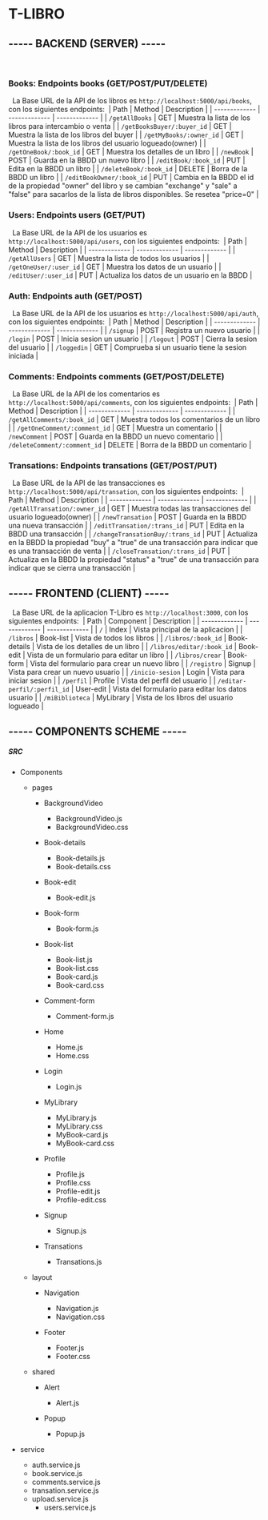 # T-LIBRO

## ----- BACKEND (SERVER) -----
​
### Books: Endpoints books (GET/POST/PUT/DELETE)
​
​
La Base URL de la API de los libros es `http://localhost:5000/api/books`, con los siguientes endpoints:
​
  | Path        | Method           | Description  |
  | ------------- | ------------- | ------------- |
  | `/getAllBooks` | GET | Muestra la lista de los libros para intercambio o venta |
  | `/getBooksBuyer/:buyer_id` | GET | Muestra la lista de los libros del buyer |
  | `/getMyBooks/:owner_id` | GET | Muestra la lista de los libros del usuario logueado(owner) |
  | `/getOneBook/:book_id` | GET | Muestra los detalles de un libro |
  | `/newBook` | POST | Guarda en la BBDD un nuevo libro |
  | `/editBook/:book_id` | PUT | Edita en la BBDD un libro |
  | `/deleteBook/:book_id` | DELETE | Borra de la BBDD un libro |
  | `/editBookOwner/:book_id` | PUT | Cambia en la BBDD el id de la propiedad "owner" del libro y se cambian "exchange" y "sale" a "false" para sacarlos de la lista de libros disponibles. Se resetea "price=0" |


  
  ### Users: Endpoints users (GET/PUT)
​
​
 La Base URL de la API de los usuarios es `http://localhost:5000/api/users`, con los siguientes endpoints:
​
  | Path        | Method           | Description  |
  | ------------- | ------------- | ------------- |
  | `/getAllUsers` | GET | Muestra la lista de todos los usuarios |
  | `/getOneUser/:user_id` | GET | Muestra los datos de un usuario |
  | `/editUser/:user_id` | PUT | Actualiza los datos de un usuario en la BBDD |
  


### Auth: Endpoints auth (GET/POST)
​
​
 La Base URL de la API de los usuarios es `http://localhost:5000/api/auth`, con los siguientes endpoints:
​
  | Path        | Method           | Description  |
  | ------------- | ------------- | ------------- |
  | `/signup` | POST | Registra un nuevo usuario |
  | `/login` | POST | Inicia sesion un usuario |
  | `/logout` | POST | Cierra la sesion del usuario |
  | `/loggedin` | GET | Comprueba si un usuario tiene la sesion iniciada |



### Comments: Endpoints comments (GET/POST/DELETE)
​
​
 La Base URL de la API de los comentarios es `http://localhost:5000/api/comments`, con los siguientes endpoints:
​
  | Path        | Method           | Description  |
  | ------------- | ------------- | ------------- |
  | `/getAllComments/:book_id` | GET | Muestra todos los comentarios de un libro |
  | `/getOneComment/:comment_id` | GET | Muestra un comentario |
  | `/newComment` | POST | Guarda en la BBDD un nuevo comentario |
  | `/deleteComment/:comment_id` | DELETE | Borra de la BBDD un comentario |



### Transations: Endpoints transations (GET/POST/PUT)
​
​
 La Base URL de la API de las transacciones es `http://localhost:5000/api/transation`, con los siguientes endpoints:
​
  | Path        | Method           | Description  |
  | ------------- | ------------- | ------------- |
  | `/getAllTransation/:owner_id` | GET | Muestra todas las transacciones del usuario logueado(owner) |
  | `/newTransation` | POST | Guarda en la BBDD una nueva transacción |
  | `/editTransation/:trans_id` | PUT | Edita en la BBDD una transacción |
  | `/changeTransationBuy/:trans_id` | PUT | Actualiza en la BBDD la propiedad "buy" a "true" de una transacción para indicar que es una transacción de venta |
  | `/closeTransation/:trans_id` | PUT | Actualiza en la BBDD la propiedad "status" a "true" de una transacción para indicar que se cierra una transacción |




  ## ----- FRONTEND (CLIENT) -----
​
​
La Base URL de la aplicacion T-Libro es `http://localhost:3000`, con los siguientes endpoints:
​
  | Path        | Component           | Description  |
  | ------------- | ------------- | ------------- |
  | `/`  | Index | Vista principal de la aplicacion |
  | `/libros`  | Book-list | Vista de todos los libros |
  | `/libros/:book_id` | Book-details | Vista de los detalles de un libro |
  | `/libros/editar/:book_id` | Book-edit | Vista de un formulario para editar un libro |
  | `/libros/crear` | Book-form | Vista del formulario para crear un nuevo libro |
  | `/registro` | Signup | Vista para crear un nuevo usuario |
  | `/inicio-sesion` | Login | Vista para iniciar sesion |
  | `/perfil` | Profile | Vista del perfil del usuario  |
  | `/editar-perfil/:perfil_id` | User-edit | Vista del formulario para editar los datos usuario |
  | `/miBiblioteca` | MyLibrary | Vista de los libros del usuario logueado  |
 

  ## ----- COMPONENTS SCHEME -----


##### SRC
  
* Components


  + pages

    + BackgroundVideo
      + BackgroundVideo.js
      + BackgroundVideo.css

    + Book-details
      + Book-details.js
      + Book-details.css
    
    + Book-edit
      + Book-edit.js
    
    + Book-form
      + Book-form.js
      
    + Book-list
      + Book-list.js
      + Book-list.css
      + Book-card.js
      + Book-card.css
    
    + Comment-form
      + Comment-form.js

    + Home
      + Home.js
      + Home.css

    + Login
      + Login.js

    + MyLibrary
      + MyLibrary.js
      + MyLibrary.css
      + MyBook-card.js
      + MyBook-card.css

    + Profile
      + Profile.js
      + Profile.css
      + Profile-edit.js
      + Profile-edit.css

    + Signup
      + Signup.js

    + Transations
      + Transations.js
    

  + layout
    + Navigation
      + Navigation.js
      + Navigation.css
    
    + Footer
      + Footer.js
      + Footer.css
      

  + shared
    + Alert
      + Alert.js

    + Popup
      + Popup.js


 	 
* service
	+ auth.service.js
	+ book.service.js
  + comments.service.js
  + transation.service.js
  + upload.service.js
	+ users.service.js